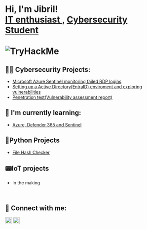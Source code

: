 <h1>Hi, I'm Jibril! <br/> <a href="https://github.com/zyberzo">IT enthusiast </a>, <a href="https://www.linkedin.com/in/jibril-sowe-ab505b207/">Cybersecurity Student</a><br><br><a><img src="https://tryhackme-badges.s3.amazonaws.com/js001.png" alt="TryHackMe"></a></h1>




<h2>👨‍💻 Cybersecurity Projects:</h2>

  - [Microsoft Azure Sentinel monitoring failed RDP logins](https://github.com/ZyberZo/azurerdpsentinel)
  - [Setting up a Active Directory(EntraID) enviroment and exploring vulnerabilities](https://github.com/ZyberZo/vulnad)
  - [Penetration test(Vulnerability assessment report)](https://github.com/ZyberZo/vuln-assess)

 

<h2>🌱 I'm currently learning:</h2>
 
  - [Azure, Defender 365 and Sentinel](https://github.com/ZyberZo/zyberzo)

<h2>📃Python Projects</h2>

  - [File Hash Checker](https://github.com/ZyberZo/filehashchecker/tree/main)

<h2>📟IoT projects</h2>
  
  - In the making


 <br>


<h2> 🤳 Connect with me:</h2>

[<img align="left" alt="JoshMadakor | Twitter" width="22px" src="https://cdn.jsdelivr.net/npm/simple-icons@v3/icons/twitter.svg" />][twitter]
[<img align="left" alt="JoshMadakor | LinkedIn" width="22px" src="https://cdn.jsdelivr.net/npm/simple-icons@v3/icons/linkedin.svg" />][linkedin]


[twitter]: https://twitter.com/jibrilsowe
[linkedin]: https://linkedin.com/in/jibrilsowe

<!--
**joshmadakor1/joshmadakor1** is a ✨ _special_ ✨ repository because its `README.md` (this file) appears on your GitHub profile.

Here are some ideas to get you started:
[youtube]: https://www.youtube.com/c/joshmadakor
[<img align="left" alt="JoshMadakor | Instagram" width="22px" src="https://cdn.jsdelivr.net/npm/simple-icons@v3/icons/instagram.svg" />][instagram]
[<img align="left" alt="JoshMadakor | YouTube" width="22px" src="https://cdn.jsdelivr.net/npm/simple-icons@v3/icons/youtube.svg" />][youtube]
- 🔭 I’m currently working on ...
- 🌱 I’m currently learning ...
- 👯 I’m looking to collaborate on ...
- 🤔 I’m looking for help with ...
- 💬 Ask me about ...
- 📫 How to reach me: ...
- 😄 Pronouns: ...
- ⚡ Fun fact: ...
-->
